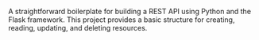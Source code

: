 A straightforward boilerplate for building a REST API using Python and the Flask framework. This project provides a basic structure for creating, reading, updating, and deleting resources.
